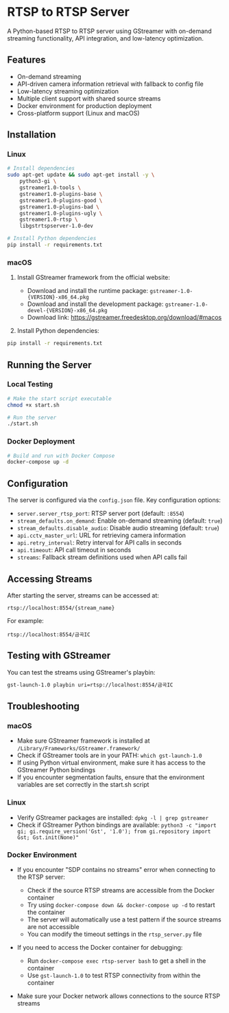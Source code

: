 # RTSP to RTSP Server

A Python-based RTSP to RTSP server using GStreamer with on-demand streaming functionality, API integration, and low-latency optimization.

## Features

- On-demand streaming
- API-driven camera information retrieval with fallback to config file
- Low-latency streaming optimization
- Multiple client support with shared source streams
- Docker environment for production deployment
- Cross-platform support (Linux and macOS)

## Installation

### Linux

```bash
# Install dependencies
sudo apt-get update && sudo apt-get install -y \
    python3-gi \
    gstreamer1.0-tools \
    gstreamer1.0-plugins-base \
    gstreamer1.0-plugins-good \
    gstreamer1.0-plugins-bad \
    gstreamer1.0-plugins-ugly \
    gstreamer1.0-rtsp \
    libgstrtspserver-1.0-dev

# Install Python dependencies
pip install -r requirements.txt
```

### macOS

1. Install GStreamer framework from the official website:
   - Download and install the runtime package: `gstreamer-1.0-{VERSION}-x86_64.pkg`
   - Download and install the development package: `gstreamer-1.0-devel-{VERSION}-x86_64.pkg`
   - Download link: https://gstreamer.freedesktop.org/download/#macos

2. Install Python dependencies:
```bash
pip install -r requirements.txt
```

## Running the Server

### Local Testing

```bash
# Make the start script executable
chmod +x start.sh

# Run the server
./start.sh
```

### Docker Deployment

```bash
# Build and run with Docker Compose
docker-compose up -d
```

## Configuration

The server is configured via the `config.json` file. Key configuration options:

- `server.server_rtsp_port`: RTSP server port (default: `:8554`)
- `stream_defaults.on_demand`: Enable on-demand streaming (default: `true`)
- `stream_defaults.disable_audio`: Disable audio streaming (default: `true`)
- `api.cctv_master_url`: URL for retrieving camera information
- `api.retry_interval`: Retry interval for API calls in seconds
- `api.timeout`: API call timeout in seconds
- `streams`: Fallback stream definitions used when API calls fail

## Accessing Streams

After starting the server, streams can be accessed at:

```
rtsp://localhost:8554/{stream_name}
```

For example:
```
rtsp://localhost:8554/금곡IC
```

## Testing with GStreamer

You can test the streams using GStreamer's playbin:

```bash
gst-launch-1.0 playbin uri=rtsp://localhost:8554/금곡IC
```

## Troubleshooting

### macOS

- Make sure GStreamer framework is installed at `/Library/Frameworks/GStreamer.framework/`
- Check if GStreamer tools are in your PATH: `which gst-launch-1.0`
- If using Python virtual environment, make sure it has access to the GStreamer Python bindings
- If you encounter segmentation faults, ensure that the environment variables are set correctly in the start.sh script

### Linux

- Verify GStreamer packages are installed: `dpkg -l | grep gstreamer`
- Check if GStreamer Python bindings are available: `python3 -c "import gi; gi.require_version('Gst', '1.0'); from gi.repository import Gst; Gst.init(None)"`

### Docker Environment

- If you encounter "SDP contains no streams" error when connecting to the RTSP server:
  - Check if the source RTSP streams are accessible from the Docker container
  - Try using `docker-compose down && docker-compose up -d` to restart the container
  - The server will automatically use a test pattern if the source streams are not accessible
  - You can modify the timeout settings in the `rtsp_server.py` file

- If you need to access the Docker container for debugging:
  - Run `docker-compose exec rtsp-server bash` to get a shell in the container
  - Use `gst-launch-1.0` to test RTSP connectivity from within the container

- Make sure your Docker network allows connections to the source RTSP streams
